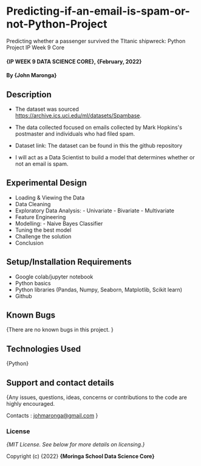 # Predicting-if-an-email-is-spam-or-not-Python-Project

Predicting whether a passenger survived the TItanic shipwreck: Python Project IP Week 9 Core

#### {IP WEEK 9 DATA SCIENCE CORE}, {February, 2022}

#### By **{John Maronga}**

## Description

* The dataset was sourced https://archive.ics.uci.edu/ml/datasets/Spambase.

* The data collected focused on emails collected by Mark Hopkins's postmaster and individuals who had filed spam. 

* Dataset link: The dataset can be found in this the github repository
 
* I will act as a Data Scientist to build a model that determines whether or not an email is spam.


## Experimental Design

* Loading & Viewing the Data
* Data Cleaning
* Exploratory Data Analysis:
      - Univariate
      - Bivariate
      - Multivariate
* Feature Engineering
* Modelling:
      - Naive Bayes Classifier
* Tuning the best model
* Challenge the solution
* Conclusion

## Setup/Installation Requirements

* Google colab/jupyter notebook
* Python basics
* Python libraries (Pandas, Numpy, Seaborn, Matplotlib, Scikit learn)
* Github

## Known Bugs

{There are no known bugs in this project. }

## Technologies Used

{Python}

## Support and contact details

{Any issues, questions, ideas, concerns or contributions to the code are highly encouraged.

 Contacts : johmaronga@gmail.com }
 
### License

*{MIT License.  See below for more details on licensing.}*

Copyright (c) {2022} **{Moringa School Data Science Core}**

